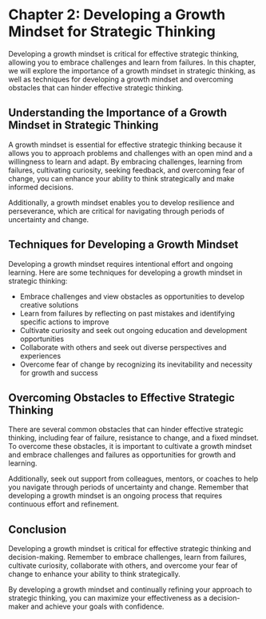 Chapter 2: Developing a Growth Mindset for Strategic Thinking
=============================================================

Developing a growth mindset is critical for effective strategic thinking, allowing you to embrace challenges and learn from failures. In this chapter, we will explore the importance of a growth mindset in strategic thinking, as well as techniques for developing a growth mindset and overcoming obstacles that can hinder effective strategic thinking.

Understanding the Importance of a Growth Mindset in Strategic Thinking
----------------------------------------------------------------------

A growth mindset is essential for effective strategic thinking because it allows you to approach problems and challenges with an open mind and a willingness to learn and adapt. By embracing challenges, learning from failures, cultivating curiosity, seeking feedback, and overcoming fear of change, you can enhance your ability to think strategically and make informed decisions.

Additionally, a growth mindset enables you to develop resilience and perseverance, which are critical for navigating through periods of uncertainty and change.

Techniques for Developing a Growth Mindset
------------------------------------------

Developing a growth mindset requires intentional effort and ongoing learning. Here are some techniques for developing a growth mindset in strategic thinking:

* Embrace challenges and view obstacles as opportunities to develop creative solutions
* Learn from failures by reflecting on past mistakes and identifying specific actions to improve
* Cultivate curiosity and seek out ongoing education and development opportunities
* Collaborate with others and seek out diverse perspectives and experiences
* Overcome fear of change by recognizing its inevitability and necessity for growth and success

Overcoming Obstacles to Effective Strategic Thinking
----------------------------------------------------

There are several common obstacles that can hinder effective strategic thinking, including fear of failure, resistance to change, and a fixed mindset. To overcome these obstacles, it is important to cultivate a growth mindset and embrace challenges and failures as opportunities for growth and learning.

Additionally, seek out support from colleagues, mentors, or coaches to help you navigate through periods of uncertainty and change. Remember that developing a growth mindset is an ongoing process that requires continuous effort and refinement.

Conclusion
----------

Developing a growth mindset is critical for effective strategic thinking and decision-making. Remember to embrace challenges, learn from failures, cultivate curiosity, collaborate with others, and overcome your fear of change to enhance your ability to think strategically.

By developing a growth mindset and continually refining your approach to strategic thinking, you can maximize your effectiveness as a decision-maker and achieve your goals with confidence.


